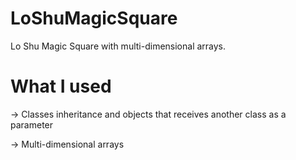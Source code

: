 # LoShuMagicSquare
Lo Shu Magic Square with multi-dimensional arrays.

# What I used
-> Classes inheritance and objects that receives another class as a parameter

-> Multi-dimensional arrays


